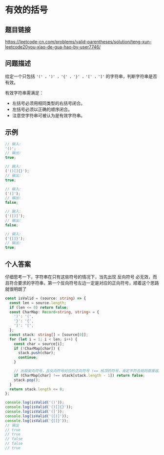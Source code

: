 # 有效的括号

## 题目链接

<https://leetcode-cn.com/problems/valid-parentheses/solution/teng-xun-leetcode20you-xiao-de-gua-hao-by-user7746/>

## 问题描述

给定一个只包括 `'(' ，')' ，'{' ，'}' ，'[' ，']'` 的字符串，判断字符串是否有效。

有效字符串需满足：

- 左括号必须用相同类型的右括号闭合。
- 左括号必须以正确的顺序闭合。
- 注意空字符串可被认为是有效字符串。

## 示例

```js
// 输入:
'()';
// 输出:
true;

// 输入:
('()[]{}');
// 输出:
true;

// 输入:
('(]');
// 输出:
false;

// 输入:
('([)]');
// 输出:
false;

// 输入:
('{[]}');
// 输出:
true;
```

## 个人答案

仔细思考一下，字符串在只有这些符号的情况下，当先出现 反向符号 必无效，而且符合要求的字符串，第一个反向符号左边一定是对应的正向符号，顺着这个思路就很明朗了

```ts
const isValid = (source: string) => {
  const len = source.length;
  if (len <= 0) return false;
  const CharMap: Record<string, string> = {
    ')': '(',
    '}': '{',
    ']': '[',
  };
  const stack: string[] = [source[0]];
  for (let i = 1; i < len; i++) {
    const char = source[i];
    if (!CharMap[char]) {
      stack.push(char);
      continue;
    }

    // 出现反向符号，且反向符号对应的正向符号 !== 栈顶的符号，肯定不符合规则直接返回false
    if (CharMap[char] !== stack[stack.length - 1]) return false;
    stack.pop();
  }
  return stack.length <= 0;
};

console.log(isValid('()'));
console.log(isValid('()[]{}'));
console.log(isValid('(]'));
console.log(isValid('([)]'));
console.log(isValid('{[]}'));
// 输出
// true
// true
// false
// false
// true
```
